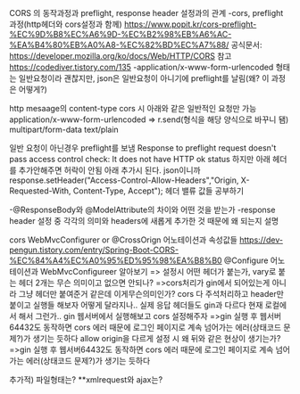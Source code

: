 CORS 의 동작과정과 preflight, response header 설정과의 관계
-cors, preflight 과정(http헤더와 cors설정과 함께)
https://www.popit.kr/cors-preflight-%EC%9D%B8%EC%A6%9D-%EC%B2%98%EB%A6%AC-%EA%B4%80%EB%A0%A8-%EC%82%BD%EC%A7%88/
공식문서: https://developer.mozilla.org/ko/docs/Web/HTTP/CORS 
참고 https://codediver.tistory.com/135
-application/x-www-form-urlencoded 형태는 일반요청이라 괜찮지만, json은 일반요청이 아니기에 preflight를 날림(왜? 이 과정은 어떻게?)

http mesaage의 content-type
cors 시 아래와 같은 일반적인 요청만 가능 
application/x-www-form-urlencoded => r.send(형식을 해당 양식으로 바꾸니 됌)
multipart/form-data
text/plain

일반 요청이 아닌경우 preflight를 보냄
Response to preflight request doesn't pass access control check: It does not have HTTP ok status 하지만 아래 헤더를 추가안해주면 허락이 안됨
아래 추가시 된다. json이니까
response.setHeader("Access-Control-Allow-Headers","Origin, X-Requested-With, Content-Type, Accept");
헤더 밸류 값들 공부하기

-@ResponseBody와 @ModelAttribute의 차이와 어떤 것을 받는가
-response header 설정 중 각각의 의미와 headers에 새롭게 추가한 것 때문에 왜 되는지 설명

cors
WebMvcConfigurer or @CrossOrign 어노테이션과 속성값들
https://dev-pengun.tistory.com/entry/Spring-Boot-CORS-%EC%84%A4%EC%A0%95%ED%95%98%EA%B8%B0
@Configure 어노테이션과 WebMvcConfigureer 알아보기 => 설정시 어떤 헤더가 붙는가, vary로 붙는 헤더 2개는 무슨 의미이고 없으면 안되나?
=>cors처리가 gin에서 되어있는게 아니라 그냥 헤더만 붙여준거 같은데 이게무슨의미인가?
cors 다 주석처리하고 header만 붙이고 실행들 해보자 어떻게 달라지나.. 실제 응답 헤더들도 gin과 다르다
현재 로컬에서 해서 그런가.. gin 웹서버에서 실행해보고 cors 설정해주자
=>gin 실행 후 웹서버64432도 동작하면 cors 에러 때문에 로그인 페이지로 계속 넘어가는 에러(상태코드 문제?)가 생기는 듯하다
allow origin을 다르게 설정 시 왜 뒤와 같은 현상이 생기는가?=>gin 실행 후 웹서버64432도 동작하면 cors 에러 때문에 로그인 페이지로 계속 넘어가는 에러(상태코드 문제?)가 생기는 듯하다

추가적) 파일형태는?
**xmlrequest와 ajax는?

